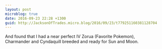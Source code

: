 ```yaml
---
layout: post
microblog: true
date: 2016-09-23 22:28 +1300
guid: http://JacksonOfTrades.micro.blog/2016/09/23/t779251160381128704.html
---
```

And found that I had a near perfect IV Zorua (Favorite Pokemon), Charmander and Cyndaquill breeded and ready for Sun and Moon.

